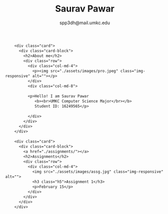 <!DOCTYPE html>
<html lang="en">

<head>
  <meta charset="UTF-8">
  <meta content="IE=edge" http-equiv="X-UA-Compatible">
  <meta content="width=device-width,initial-scale=1" name="viewport">

  <title>CS 456 | User Interface</title>  

<link href="./main.d8e0d294.css" rel="stylesheet"></head>
<link
    rel="stylesheet"
    href="https://cdnjs.cloudflare.com/ajax/libs/animate.css/4.1.1/animate.min.css"
 />

<body class="">

<div class="background-color-layer" style="
background-image: url('assets/images/profile.jpeg')">	
</div>

<main class="content-wrapper">
  <header class="white-text-container section-container">
    <div class="text-center">
      <h1>Saurav Pawar</h1>
      <p>spp3dh@mail.umkc.edu</p>
      </p>
    </div>
  </header>

 <div class="container">
   <div class="row">
     <div class="col-xs-12">

        <div class="card">
          <div class="card-block">
            <h2>About me</h2>
            <div class="row">
              <div class="col-md-4">
                <p><img src="./assets/images/pro.jpeg" class="img-responsive" alt=""></p>
              </div>
              <div class="col-md-8">

              <p>Hello! I am Saurav Pawar              	
              	 <b><br>UMKC Computer Science Major</br></b>
              	 Student ID: 16249565</p>

              </div>
            </div>
          </div>
        </div>

        <div class="card">
          <div class="card-block">
          	<a href="./assignments/"></a>
            <h2>Assignments</h2>
            <div class="row">
              <div class="col-md-4">
                <img src="./assets/images/assg.jpg" class="img-responsive" alt="">
                <h3 class="h5">Assignment 1</h3>
                <p>February 15</p>
              </div>
            </div>
          </div>
        </div>        

<script type="text/javascript" src="./main.bc58148c.js"></script></body>

</html>
